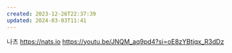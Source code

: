```yaml
---
created: 2023-12-26T22:37:39
updated: 2024-03-03T11:41
---
```

 나츠
 https://nats.io
 https://youtu.be/JNQM_aq9pd4?si=oE8zYBtjqx_R3dDz